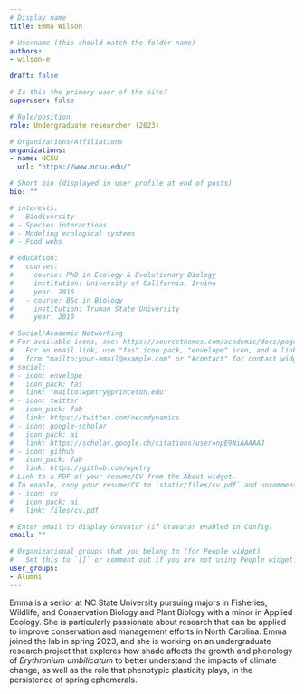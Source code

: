 ```yaml
---
# Display name
title: Emma Wilson

# Username (this should match the folder name)
authors:
- wilson-e

draft: false

# Is this the primary user of the site?
superuser: false

# Role/position
role: Undergraduate researcher (2023)

# Organizations/Affiliations
organizations:
- name: NCSU
  url: "https://www.ncsu.edu/"

# Short bio (displayed in user profile at end of posts)
bio: ""

# interests:
# - Biodiversity
# - Species interactions
# - Modeling ecological systems
# - Food webs

# education:
#   courses:
#   - course: PhD in Ecology & Evolutionary Biology
#     institution: University of California, Irvine
#     year: 2016
#   - course: BSc in Biology
#     institution: Truman State University
#     year: 2010

# Social/Academic Networking
# For available icons, see: https://sourcethemes.com/academic/docs/page-builder/#icons
#   For an email link, use "fas" icon pack, "envelope" icon, and a link in the
#   form "mailto:your-email@example.com" or "#contact" for contact widget.
# social:
# - icon: envelope
#   icon_pack: fas
#   link: "mailto:wpetry@princeton.edu"
# - icon: twitter
#   icon_pack: fab
#   link: https://twitter.com/oecodynamics
# - icon: google-scholar
#   icon_pack: ai
#   link: https://scholar.google.ch/citations?user=npE9NiAAAAAJ
# - icon: github
#   icon_pack: fab
#   link: https://github.com/wpetry
# Link to a PDF of your resume/CV from the About widget.
# To enable, copy your resume/CV to `static/files/cv.pdf` and uncomment the lines below.
# - icon: cv
#   icon_pack: ai
#   link: files/cv.pdf

# Enter email to display Gravatar (if Gravatar enabled in Config)
email: ""

# Organizational groups that you belong to (for People widget)
#   Set this to `[]` or comment out if you are not using People widget.
user_groups:
- Alumni
---
```


Emma is a senior at NC State University pursuing majors in Fisheries, Wildlife, and Conservation Biology and Plant Biology with a minor in Applied Ecology. She is particularly passionate about research that can be applied to improve conservation and management efforts in North Carolina. Emma joined the lab in spring 2023, and she is working on an undergraduate research project that explores how shade affects the growth and phenology of *Erythronium umbilicatum* to better understand the impacts of climate change, as well as the role that phenotypic plasticity plays, in the persistence of spring ephemerals.
